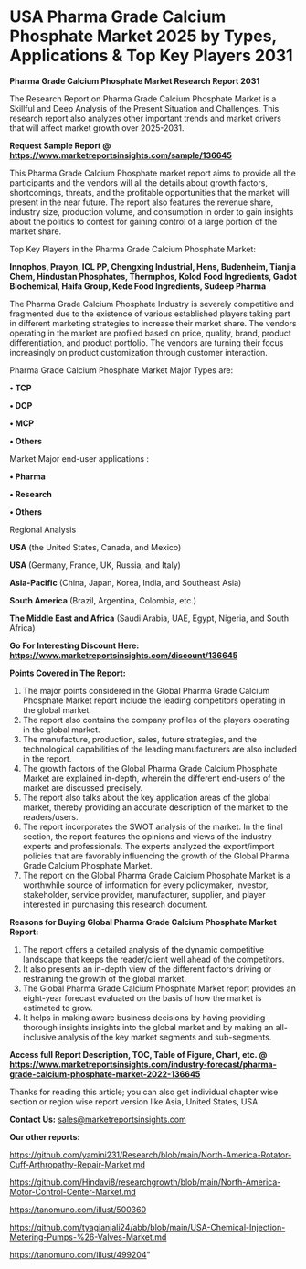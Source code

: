 # USA Pharma Grade Calcium Phosphate Market 2025 by Types, Applications & Top Key Players 2031

<strong>Pharma Grade Calcium Phosphate Market Research Report 2031</strong>

The Research Report on Pharma Grade Calcium Phosphate Market is a Skillful and Deep Analysis of the Present Situation and Challenges. This research report also analyzes other important trends and market drivers that will affect market growth over 2025-2031.

<strong>Request Sample Report @ <a href=https://www.marketreportsinsights.com/sample/136645>https://www.marketreportsinsights.com/sample/136645</a></strong>

This Pharma Grade Calcium Phosphate market report aims to provide all the participants and the vendors will all the details about growth factors, shortcomings, threats, and the profitable opportunities that the market will present in the near future. The report also features the revenue share, industry size, production volume, and consumption in order to gain insights about the politics to contest for gaining control of a large portion of the market share.

Top Key Players in the Pharma Grade Calcium Phosphate Market:

<strong>Innophos, Prayon, ICL PP, Chengxing Industrial, Hens, Budenheim, Tianjia Chem, Hindustan Phosphates, Thermphos, Kolod Food Ingredients, Gadot Biochemical, Haifa Group, Kede Food Ingredients, Sudeep Pharma</strong>

The Pharma Grade Calcium Phosphate Industry is severely competitive and fragmented due to the existence of various established players taking part in different marketing strategies to increase their market share. The vendors operating in the market are profiled based on price, quality, brand, product differentiation, and product portfolio. The vendors are turning their focus increasingly on product customization through customer interaction.

Pharma Grade Calcium Phosphate Market Major Types are:

<strong>• TCP

• DCP

• MCP

• Others</strong>

Market Major end-user applications :

<strong>• Pharma

• Research

• Others</strong>

Regional Analysis

</u><strong><b>USA</b></strong> (the United States, Canada, and Mexico)

<strong><b>USA </b></strong>(Germany, France, UK, Russia, and Italy)

<strong><b>Asia-Pacific</b></strong> (China, Japan, Korea, India, and Southeast Asia)

<strong><b>South America</b></strong> (Brazil, Argentina, Colombia, etc.)

<strong><b>The Middle East and Africa</b></strong> (Saudi Arabia, UAE, Egypt, Nigeria, and South Africa)

<strong>Go For Interesting Discount Here: <a href=https://www.marketreportsinsights.com/discount/136645>https://www.marketreportsinsights.com/discount/136645</a></strong>

<strong>Points Covered in The Report:</strong>
<ol>
  <li>The major points considered in the Global Pharma Grade Calcium Phosphate Market report include the leading competitors operating in the global market.</li>
  <li>The report also contains the company profiles of the players operating in the global market.</li>
  <li>The manufacture, production, sales, future strategies, and the technological capabilities of the leading manufacturers are also included in the report.</li>
  <li>The growth factors of the Global Pharma Grade Calcium Phosphate Market are explained in-depth, wherein the different end-users of the market are discussed precisely.</li>
  <li>The report also talks about the key application areas of the global market, thereby providing an accurate description of the market to the readers/users.</li>
  <li>The report incorporates the SWOT analysis of the market. In the final section, the report features the opinions and views of the industry experts and professionals. The experts analyzed the export/import policies that are favorably influencing the growth of the Global Pharma Grade Calcium Phosphate Market.</li>
  <li>The report on the Global Pharma Grade Calcium Phosphate Market is a worthwhile source of information for every policymaker, investor, stakeholder, service provider, manufacturer, supplier, and player interested in purchasing this research document.</li>
</ol>
<strong>Reasons for Buying Global Pharma Grade Calcium Phosphate Market Report:</strong>

<ol>
  <li>The report offers a detailed analysis of the dynamic competitive landscape that keeps the reader/client well ahead of the competitors.</li>
  <li>It also presents an in-depth view of the different factors driving or restraining the growth of the global market.</li>
  <li>The Global Pharma Grade Calcium Phosphate Market report provides an eight-year forecast evaluated on the basis of how the market is estimated to grow.</li>
  <li>It helps in making aware business decisions by having providing thorough insights insights into the global market and by making an all-inclusive analysis of the key market segments and sub-segments.</li>
</ol>
<strong>Access full Report Description, TOC, Table of Figure, Chart, etc. @ <a href=https://www.marketreportsinsights.com/industry-forecast/pharma-grade-calcium-phosphate-market-2022-136645>https://www.marketreportsinsights.com/industry-forecast/pharma-grade-calcium-phosphate-market-2022-136645</a></strong>


Thanks for reading this article; you can also get individual chapter wise section or region wise report version like Asia, United States, USA.

<strong>Contact Us:</strong>
sales@marketreportsinsights.com

<strong>Our other reports:</strong>

<a href=https://github.com/yamini231/Research/blob/main/North-America-Rotator-Cuff-Arthropathy-Repair-Market.md>https://github.com/yamini231/Research/blob/main/North-America-Rotator-Cuff-Arthropathy-Repair-Market.md</a>

<a href=https://github.com/Hindavi8/researchgrowth/blob/main/North-America-Motor-Control-Center-Market.md>https://github.com/Hindavi8/researchgrowth/blob/main/North-America-Motor-Control-Center-Market.md</a>

<a href=https://tanomuno.com/illust/500360>https://tanomuno.com/illust/500360</a>

<a href=https://github.com/tyagianjali24/abb/blob/main/USA-Chemical-Injection-Metering-Pumps-%26-Valves-Market.md>https://github.com/tyagianjali24/abb/blob/main/USA-Chemical-Injection-Metering-Pumps-%26-Valves-Market.md</a>

<a href=https://tanomuno.com/illust/499204>https://tanomuno.com/illust/499204</a>"
